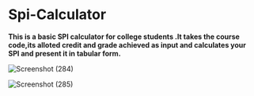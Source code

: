 # Spi-Calculator
**This is a basic SPI calculator for college students .It takes the course code,its alloted credit and grade achieved as input and calculates your SPI and present it in tabular form.**

![Screenshot (284)](https://user-images.githubusercontent.com/83686100/177983591-4985f2c0-c626-4864-bee5-598f5db1c3e1.png)



![Screenshot (285)](https://user-images.githubusercontent.com/83686100/177983621-41bf0628-02e4-4142-8a89-8435e2c8cd4c.png)

